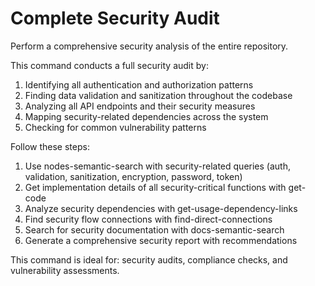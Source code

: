 # Complete Security Audit
Perform a comprehensive security analysis of the entire repository.

This command conducts a full security audit by:
1. Identifying all authentication and authorization patterns
2. Finding data validation and sanitization throughout the codebase
3. Analyzing all API endpoints and their security measures
4. Mapping security-related dependencies across the system
5. Checking for common vulnerability patterns

Follow these steps:
1. Use nodes-semantic-search with security-related queries (auth, validation, sanitization, encryption, password, token)
2. Get implementation details of all security-critical functions with get-code
3. Analyze security dependencies with get-usage-dependency-links
4. Find security flow connections with find-direct-connections
5. Search for security documentation with docs-semantic-search
6. Generate a comprehensive security report with recommendations

This command is ideal for: security audits, compliance checks, and vulnerability assessments.